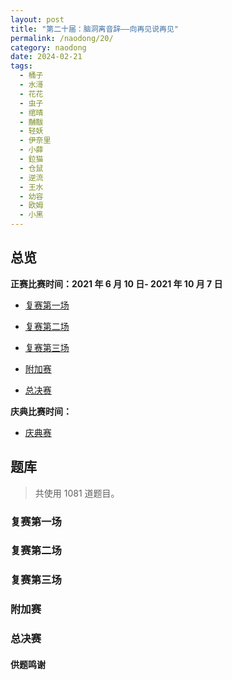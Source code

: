 ```yaml
---
layout: post
title: "第二十届：脑洞离音辞——向再见说再见"
permalink: /naodong/20/
category: naodong
date: 2024-02-21
tags:
  - 桶子
  - 水滒
  - 花花
  - 虫子
  - 绾晴
  - 黼黻
  - 轻妖
  - 伊奈里
  - 小薛
  - 鉝猫
  - 仓鼠
  - 逆流
  - 王水
  - 幼容
  - 欧姆
  - 小黑
---
```


## 总览


**正赛比赛时间：2021 年 6 月 10 日- 2021 年 10 月 7 日**

- [复赛第一场](#复赛第一场)
- [复赛第二场](#复赛第二场)
- [复赛第三场](#复赛第三场)

- [附加赛](#附加赛)

- [总决赛](#总决赛)

**庆典比赛时间：**

- [庆典赛](#庆典赛)

## 题库

> 共使用 1081 道题目。

### 复赛第一场



### 复赛第二场



### 复赛第三场



### 附加赛



### 总决赛



#### 供题鸣谢
